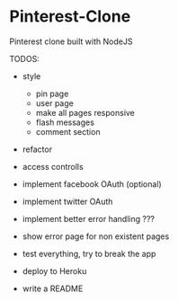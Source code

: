# Pinterest-Clone
Pinterest clone built with NodeJS

TODOS:

- style
  - pin page
  - user page
  - make all pages responsive
  - flash messages
  - comment section

- refactor
- access controlls

- implement facebook OAuth (optional)
- implement twitter OAuth

- implement better error handling ???
- show error page for non existent pages

- test everything, try to break the app
- deploy to Heroku

- write a README
